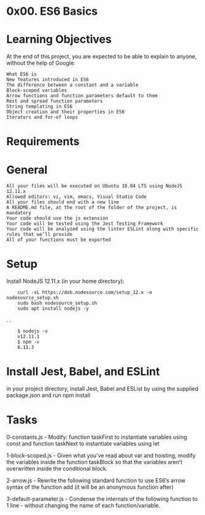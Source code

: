 # 0x00. ES6 Basics
# Learning Objectives
At the end of this project, you are expected to be able to explain to anyone, without the help of Google:

    What ES6 is
    New features introduced in ES6
    The difference between a constant and a variable
    Block-scoped variables
    Arrow functions and function parameters default to them
    Rest and spread function parameters
    String templating in ES6
    Object creation and their properties in ES6
    Iterators and for-of loops
# Requirements
# General
    All your files will be executed on Ubuntu 18.04 LTS using NodeJS 12.11.x
    Allowed editors: vi, vim, emacs, Visual Studio Code
    All your files should end with a new line
    A README.md file, at the root of the folder of the project, is mandatory
    Your code should use the js extension
    Your code will be tested using the Jest Testing Framework
    Your code will be analyzed using the linter ESLint along with specific rules that we’ll provide
    All of your functions must be exported
# Setup
Install NodeJS 12.11.x
(in your home directory):

        curl -sL https://deb.nodesource.com/setup_12.x -o nodesource_setup.sh
        sudo bash nodesource_setup.sh
        sudo apt install nodejs -y
.                                                                                     .

        $ nodejs -v
        v12.11.1
        $ npm -v
        6.11.3
# Install Jest, Babel, and ESLint
in your project directory, install Jest, Babel and ESList by using the supplied package.json and run npm install

# Tasks
0-constants.js - Modify: function taskFirst to instantiate variables using const and function taskNext to instantiate variables using let

1-block-scoped.js - Given what you’ve read about var and hoisting, modify the variables inside the function taskBlock so that the variables aren’t overwritten inside the conditional block.

2-arrow.js - Rewrite the following standard function to use ES6’s arrow syntax of the function add (it will be an anonymous function after)

3-default-parameter.js - Condense the internals of the following function to 1 line - without changing the name of each function/variable.
